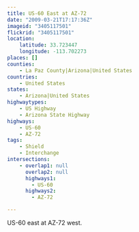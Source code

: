 ```yaml
---
title: US-60 East at AZ-72
date: "2009-03-21T17:17:36Z"
imageid: "3405117501"
flickrid: "3405117501"
location:
    latitude: 33.723447
    longitude: -113.702273
places: []
counties:
    - La Paz County|Arizona|United States
countries:
    - United States
states:
    - Arizona|United States
highwaytypes:
    - US Highway
    - Arizona State Highway
highways:
    - US-60
    - AZ-72
tags:
    - Shield
    - Interchange
intersections:
    - overlap1: null
      overlap2: null
      highways1:
        - US-60
      highways2:
        - AZ-72

---
```

US-60 east at AZ-72 west.